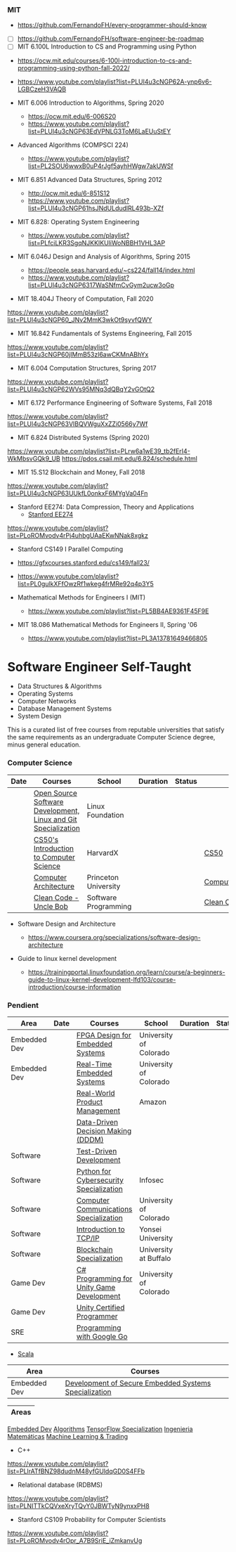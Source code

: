 ### MIT

- https://github.com/FernandoFH/every-programmer-should-know
- [ ] https://github.com/FernandoFH/software-engineer-be-roadmap
- [ ] MIT 6.100L Introduction to CS and Programming using Python

- https://ocw.mit.edu/courses/6-100l-introduction-to-cs-and-programming-using-python-fall-2022/
- https://www.youtube.com/playlist?list=PLUl4u3cNGP62A-ynp6v6-LGBCzeH3VAQB

- MIT 6.006 Introduction to Algorithms, Spring 2020
  - https://ocw.mit.edu/6-006S20
  - https://www.youtube.com/playlist?list=PLUl4u3cNGP63EdVPNLG3ToM6LaEUuStEY

- Advanced Algorithms (COMPSCI 224)
  - https://www.youtube.com/playlist?list=PL2SOU6wwxB0uP4rJgf5ayhHWgw7akUWSf

- MIT 6.851 Advanced Data Structures, Spring 2012
  - http://ocw.mit.edu/6-851S12
  - https://www.youtube.com/playlist?list=PLUl4u3cNGP61hsJNdULdudlRL493b-XZf

- MIT 6.828: Operating System Engineering
  - https://www.youtube.com/playlist?list=PLfciLKR3SgqNJKKIKUliWoNBBH1VHL3AP

- MIT 6.046J Design and Analysis of Algorithms, Spring 2015
  - https://people.seas.harvard.edu/~cs224/fall14/index.html 
  - https://www.youtube.com/playlist?list=PLUl4u3cNGP6317WaSNfmCvGym2ucw3oGp

- MIT 18.404J Theory of Computation, Fall 2020

https://www.youtube.com/playlist?list=PLUl4u3cNGP60_JNv2MmK3wkOt9syvfQWY

- MIT 16.842 Fundamentals of Systems Engineering, Fall 2015
  
https://www.youtube.com/playlist?list=PLUl4u3cNGP60jIMmB53zl6awCKMnABhYx

- MIT 6.004 Computation Structures, Spring 2017
  
https://www.youtube.com/playlist?list=PLUl4u3cNGP62WVs95MNq3dQBqY2vGOtQ2

- MIT 6.172 Performance Engineering of Software Systems, Fall 2018
  
https://www.youtube.com/playlist?list=PLUl4u3cNGP63VIBQVWguXxZZi0566y7Wf

- MIT 6.824 Distributed Systems (Spring 2020)
  
https://www.youtube.com/playlist?list=PLrw6a1wE39_tb2fErI4-WkMbsvGQk9_UB
https://pdos.csail.mit.edu/6.824/schedule.html

- MIT 15.S12 Blockchain and Money, Fall 2018

https://www.youtube.com/playlist?list=PLUl4u3cNGP63UUkfL0onkxF6MYgVa04Fn

- Stanford EE274: Data Compression, Theory and Applications
  - [Stanford EE274](https://stanforddatacompressionclass.github.io/notes/contents.html)

https://www.youtube.com/playlist?list=PLoROMvodv4rPj4uhbgUAaEKwNNak8xgkz

- Stanford CS149 I Parallel Computing
- https://gfxcourses.stanford.edu/cs149/fall23/
- https://www.youtube.com/playlist?list=PL0gulkXFfOwzRf1wkeg4frMRe92q4p3Y5

- Mathematical Methods for Engineers I (MIT)
  - https://www.youtube.com/playlist?list=PL5BB4AE9361F45F9E

- MIT 18.086 Mathematical Methods for Engineers II, Spring '06
  - https://www.youtube.com/playlist?list=PL3A13781649466805

# Software Engineer Self-Taught

 - Data Structures & Algorithms
 - Operating Systems
 - Computer Networks
 - Database Management Systems 
 - System Design

This is a curated list of free courses from reputable universities that satisfy the same requirements as an undergraduate Computer Science degree, minus general education.

### Computer Science

|Date | Courses	|School	| Duration |  Status | Repo | 
|---- | ------- |-------|--------- |  ------ |------ | 
|   | [Open Source Software Development, Linux and Git Specialization](https://www.coursera.org/specializations/oss-development-linux-git) | Linux Foundation |  | | |
|   | [CS50's Introduction to Computer Science](https://www.edx.org/es/course/cs50s-introduction-to-computer-science) | HarvardX | |  | [CS50](./CS50)|
|   | [Computer Architecture](https://www.coursera.org/learn/comparch)    | Princeton University | |  |  [ComputerArchitecture](./ComputerArchitecture)  |    |
|   | [Clean Code  - Uncle Bob ](https://www.youtube.com/watch?v=7EmboKQH8lM&list=PLUxszVpqZTNShoypLQW9a4dEcffsoZT4k)  | Software Programming |  | |[Clean Code](./CleanCode)|

- Software Design and Architecture 
    - https://www.coursera.org/specializations/software-design-architecture

- Guide to linux kernel development
    - https://trainingportal.linuxfoundation.org/learn/course/a-beginners-guide-to-linux-kernel-development-lfd103/course-introduction/course-information 


### Pendient
|Area |Date | Courses	|School	| Duration |  Status | Repo | 
|---- |---- | ------- |-------|--------- |  ------ |------ | 
|Embedded Dev|     | [FPGA Design for Embedded Systems](https://www.coursera.org/specializations/fpga-design) | University of Colorado|  |   | |
|Embedded Dev|     | [Real-Time Embedded Systems](https://www.coursera.org/specializations/real-time-embedded-systems) | University of Colorado|  |   | |
|      |     | [Real-World Product Management](https://www.coursera.org/specializations/real-world-product-management) | Amazon |  |   | |
|     |     |  [Data-Driven Decision Making (DDDM)](https://www.coursera.org/specializations/data-driven-decision-making)|  |   | |
|Software |     |  [Test-Driven Development ](https://www.coursera.org/specializations/test-driven-development)|  |   | |
|Software |     | [Python for Cybersecurity Specialization](https://www.coursera.org/specializations/pythonforcybersecurity) | Infosec|  |   | |
|Software |     | [Computer Communications Specialization](https://www.coursera.org/specializations/computer-communications) | University of Colorado|  |   | |
|Software |     | [Introduction to TCP/IP](https://www.coursera.org/learn/tcpip) | Yonsei University|  |   | |
|Software |     | [Blockchain Specialization](https://www.coursera.org/specializations/blockchain) | University at Buffalo|  |   | | 
|Game Dev |     | [C# Programming for Unity Game Development](https://www.coursera.org/specializations/programming-unity-game-development) | University of Colorado|  |   | |
|Game Dev |     | [Unity Certified Programmer](https://www.coursera.org/specializations/unity-certified-programmer) |  |  |   | |
|SRE  |     | [Programming with Google Go](https://www.coursera.org/specializations/google-golang) |  |  |   | |

- [Scala](https://www.coursera.org/specializations/scala)

|Area |Courses | 	
|---- | ---- | 
| Embedded Dev | [Development of Secure Embedded Systems Specialization](https://www.coursera.org/specializations/embedded-systems-security)  | 

|Areas |
|---- |
[Embedded Dev](https://github.com/FernandoFH/Embedded.Systems.Playground)
[Algorithms](https://github.com/FernandoFH/Algorithms_Specialization)
[TensorFlow Specialization](https://github.com/FernandoFH/TensorFlow_Specialization)
[Ingenieria Matemáticas](https://github.com/FernandoFH/Ingenieria_Math)
[Machine Learning & Trading ](https://github.com/FernandoFH/Machine-Learning-Trading-Specialization)


- C++

https://www.youtube.com/playlist?list=PLlrATfBNZ98dudnM48yfGUldqGD0S4FFb

- Relational database (RDBMS)

https://www.youtube.com/playlist?list=PLNITTkCQVxeXryTQvY0JBWTyN9ynxxPH8

- Stanford CS109 Probability for Computer Scientists

https://www.youtube.com/playlist?list=PLoROMvodv4rOpr_A7B9SriE_iZmkanvUg
